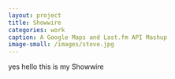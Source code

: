 ```yaml
---
layout: project
title: Showwire
categories: work
caption: A Google Maps and Last.fm API Mashup
image-small: /images/steve.jpg
---
```


yes hello this is my Showwire